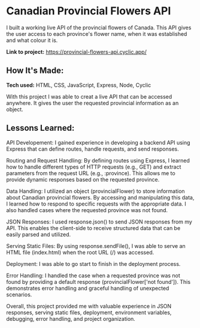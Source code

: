 # Canadian Provincial Flowers API
I built a working live API of the provincial flowers of Canada. This API gives the user access to each province's flower name, when it was established and what colour it is.

**Link to project:** https://provincial-flowers-api.cyclic.app/



## How It's Made:

**Tech used:** HTML, CSS, JavaScript, Express, Node, Cyclic

With this project I was able to creat a live API that can be accessed anywhere. It gives the user the requested provincial information as an object.

## Lessons Learned:

API Developement: I gained experience in developing a backend API using Express that can define routes, handle requests, and send responses. 

Routing and Request Handling: By defining routes using Express, I learned how to handle different types of HTTP requests (e.g., GET) and extract parameters from the request URL (e.g., :province). This allows me to provide dynamic responses based on the requested province.

Data Handling: I utilized an object (provincialFlower) to store information about Canadian provincial flowers. By accessing and manipulating this data, I learned how to respond to specific requests with the appropriate data. I also handled cases where the requested province was not found.

JSON Responses: I used response.json() to send JSON responses from my API. This enables the client-side to receive structured data that can be easily parsed and utilized.

Serving Static Files: By using response.sendFile(), I was able to serve an HTML file (index.html) when the root URL (/) was accessed. 

Deployment: I was able to go start to finish in the deployment process.

Error Handling: I handled the case when a requested province was not found by providing a default response (provincialFlower['not found']). This demonstrates error handling and graceful handling of unexpected scenarios.

Overall, this project provided me with valuable experience in JSON responses, serving static files, deployment, environment variables, debugging, error handling, and project organization.

